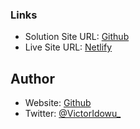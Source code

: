 ### Links
- Solution Site URL: <a href='https://github.com/VictorIdowu/Minimum-Living-Cost-Landing-page.git'>Github</a>
- Live Site URL: <a href='https://minimal-living-cost-landing-page.netlify.app/'>Netlify</a>

## Author 
- Website: <a href='https://github.com/VictorIdowu'>Github</a>
- Twitter: <a href='https://twitter.com/VictorIdowu_'>@VictorIdowu_</a>
